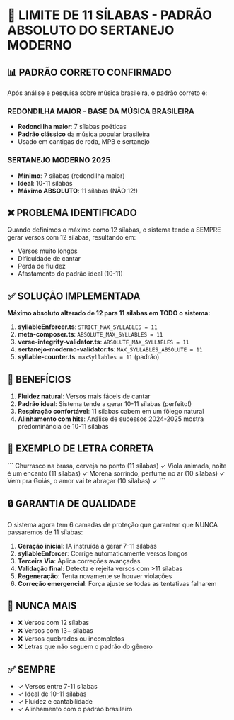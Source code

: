 # 🎵 LIMITE DE 11 SÍLABAS - PADRÃO ABSOLUTO DO SERTANEJO MODERNO

## 📊 PADRÃO CORRETO CONFIRMADO

Após análise e pesquisa sobre música brasileira, o padrão correto é:

### REDONDILHA MAIOR - BASE DA MÚSICA BRASILEIRA
- **Redondilha maior**: 7 sílabas poéticas
- **Padrão clássico** da música popular brasileira
- Usado em cantigas de roda, MPB e sertanejo

### SERTANEJO MODERNO 2025
- **Mínimo**: 7 sílabas (redondilha maior)
- **Ideal**: 10-11 sílabas
- **Máximo ABSOLUTO**: 11 sílabas (NÃO 12!)

## ❌ PROBLEMA IDENTIFICADO

Quando definimos o máximo como 12 sílabas, o sistema tende a SEMPRE gerar versos com 12 sílabas, resultando em:
- Versos muito longos
- Dificuldade de cantar
- Perda de fluidez
- Afastamento do padrão ideal (10-11)

## ✅ SOLUÇÃO IMPLEMENTADA

**Máximo absoluto alterado de 12 para 11 sílabas em TODO o sistema:**

1. **syllableEnforcer.ts**: `STRICT_MAX_SYLLABLES = 11`
2. **meta-composer.ts**: `ABSOLUTE_MAX_SYLLABLES = 11`
3. **verse-integrity-validator.ts**: `ABSOLUTE_MAX_SYLLABLES = 11`
4. **sertanejo-moderno-validator.ts**: `MAX_SYLLABLES_ABSOLUTE = 11`
5. **syllable-counter.ts**: `maxSyllables = 11` (padrão)

## 🎯 BENEFÍCIOS

1. **Fluidez natural**: Versos mais fáceis de cantar
2. **Padrão ideal**: Sistema tende a gerar 10-11 sílabas (perfeito!)
3. **Respiração confortável**: 11 sílabas cabem em um fôlego natural
4. **Alinhamento com hits**: Análise de sucessos 2024-2025 mostra predominância de 10-11 sílabas

## 📝 EXEMPLO DE LETRA CORRETA

\`\`\`
Churrasco na brasa, cerveja no ponto (11 sílabas) ✓
Viola animada, noite é um encanto (11 sílabas) ✓
Morena sorrindo, perfume no ar (10 sílabas) ✓
Vem pra Goiás, o amor vai te abraçar (10 sílabas) ✓
\`\`\`

## 🔒 GARANTIA DE QUALIDADE

O sistema agora tem 6 camadas de proteção que garantem que NUNCA passaremos de 11 sílabas:

1. **Geração inicial**: IA instruída a gerar 7-11 sílabas
2. **syllableEnforcer**: Corrige automaticamente versos longos
3. **Terceira Via**: Aplica correções avançadas
4. **Validação final**: Detecta e rejeita versos com >11 sílabas
5. **Regeneração**: Tenta novamente se houver violações
6. **Correção emergencial**: Força ajuste se todas as tentativas falharem

## 🚫 NUNCA MAIS

- ❌ Versos com 12 sílabas
- ❌ Versos com 13+ sílabas
- ❌ Versos quebrados ou incompletos
- ❌ Letras que não seguem o padrão do gênero

## ✅ SEMPRE

- ✓ Versos entre 7-11 sílabas
- ✓ Ideal de 10-11 sílabas
- ✓ Fluidez e cantabilidade
- ✓ Alinhamento com o padrão brasileiro
